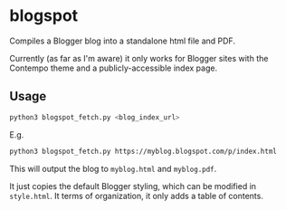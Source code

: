 # blogspot

Compiles a Blogger blog into a standalone html file and PDF.

Currently (as far as I'm aware) it only works for Blogger sites with the Contempo theme and a publicly-accessible index page.

## Usage

```bash
python3 blogspot_fetch.py <blog_index_url>
```

E.g.

```bash
python3 blogspot_fetch.py https://myblog.blogspot.com/p/index.html
```

This will output the blog to `myblog.html` and `myblog.pdf`.

It just copies the default Blogger styling, which can be modified in `style.html`. It terms of organization, it only adds a table of contents.
